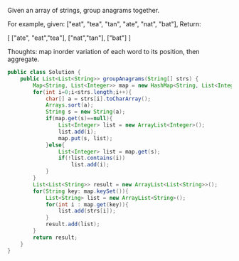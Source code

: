 Given an array of strings, group anagrams together.

For example, given: ["eat", "tea", "tan", "ate", "nat", "bat"], 
Return:

[
  ["ate", "eat","tea"],
  ["nat","tan"],
  ["bat"]
]

Thoughts: map inorder variation of each word to its position, then aggregate.

```java
public class Solution {
    public List<List<String>> groupAnagrams(String[] strs) {
		Map<String, List<Integer>> map = new HashMap<String, List<Integer>>();
		for(int i=0;i<strs.length;i++){
			char[] a = strs[i].toCharArray();
			Arrays.sort(a);
			String s = new String(a);
			if(map.get(s)==null){
				List<Integer> list = new ArrayList<Integer>();
				list.add(i);
				map.put(s, list);
			}else{
				List<Integer> list = map.get(s);
				if(!list.contains(i))
					list.add(i);
			}
		}
		List<List<String>> result = new ArrayList<List<String>>();
		for(String key: map.keySet()){
			List<String> list = new ArrayList<String>();
			for(int i : map.get(key)){
				list.add(strs[i]);
			}
			result.add(list);
		}
		return result;
	}
}
```
